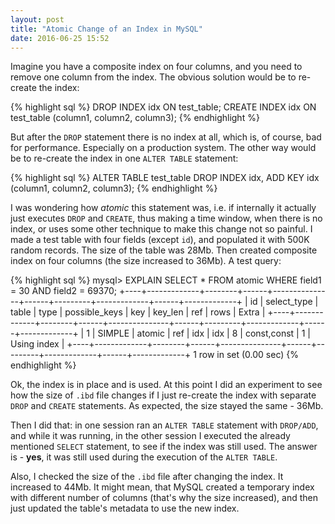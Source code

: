 ```yaml
---
layout: post
title: "Atomic Change of an Index in MySQL"
date: 2016-06-25 15:52
---
```


Imagine you have a composite index on four columns, and you need to remove one column from the index. The obvious solution would be to re-create the index:
 
{% highlight sql %}
DROP INDEX idx ON test_table;
CREATE INDEX idx ON test_table (column1, column2, column3);
{% endhighlight %}

But after the `DROP` statement there is no index at all, which is, of course, bad for performance. Especially on a production system. The other way would be to re-create the index in one `ALTER TABLE` statement:

{% highlight sql %}
ALTER TABLE test_table
DROP INDEX idx,
ADD KEY idx (column1, column2, column3);
{% endhighlight %}

I was wondering how *atomic* this statement was, i.e. if internally it actually just executes `DROP` and `CREATE`, thus making a time window, when there is no index, or uses some other technique to make this change not so painful. I made a test table with four fields (except `id`), and populated it with 500K random records. The size of the table was 28Mb. Then created composite index on four columns (the size increased to 36Mb). A test query:

{% highlight sql %}
mysql> EXPLAIN SELECT * FROM atomic WHERE field1 = 30 AND field2 = 69370;
+----+-------------+--------+------+---------------+------+---------+-------------+------+-------------+
| id | select_type | table  | type | possible_keys | key  | key_len | ref         | rows | Extra       |
+----+-------------+--------+------+---------------+------+---------+-------------+------+-------------+
|  1 | SIMPLE      | atomic | ref  | idx           | idx  | 8       | const,const |    1 | Using index |
+----+-------------+--------+------+---------------+------+---------+-------------+------+-------------+
1 row in set (0.00 sec)
{% endhighlight %}

Ok, the index is in place and is used. At this point I did an experiment to see how the size of `.ibd` file changes if I just re-create the index with separate `DROP` and `CREATE` statements. As expected, the size stayed the same - 36Mb.

Then I did that: in one session ran an `ALTER TABLE` statement with `DROP/ADD`, and while it was running, in the other session I executed the already mentioned `SELECT` statement, to see if the index was still used. The answer is - **yes**, it was still used during the execution of the `ALTER TABLE`.
 
Also, I checked the size of the `.ibd` file after changing the index. It increased to 44Mb. It might mean, that MySQL created a temporary index with different number of columns (that's why the size increased), and then just updated the table's metadata to use the new index.
